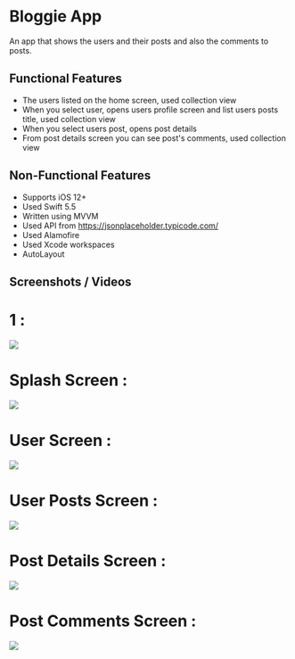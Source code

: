 # Bloggie App
An app that shows the users and their posts and also the comments to posts. 

## Functional Features
* The users listed on the home screen, used collection view
* When you select user, opens users profile screen and list users posts title, used collection view
* When you select users post, opens post details
* From post details screen you can see post's comments, used collection view 

## Non-Functional Features
* Supports iOS 12+
* Used Swift 5.5
* Written using MVVM
* Used API from https://jsonplaceholder.typicode.com/
* Used Alamofire
* Used Xcode workspaces
* AutoLayout

## Screenshots / Videos


# 1 : 
![](https://github.com/zeynepgg/Homeworks/blob/master/microBloggersApp/BloggieApp%20Records/BloggieApp.gif)

# Splash Screen :
![](https://github.com/zeynepgg/Homeworks/blob/master/microBloggersApp/BloggieApp%20Records/SplashScreen.png)

# User Screen :
![](https://github.com/zeynepgg/Homeworks/blob/master/microBloggersApp/BloggieApp%20Records/UserScreen.png)

# User Posts Screen :
![](https://github.com/zeynepgg/Homeworks/blob/master/microBloggersApp/BloggieApp%20Records/UserPostsScreen.png)

# Post Details Screen :
![](https://github.com/zeynepgg/Homeworks/blob/master/microBloggersApp/BloggieApp%20Records/PostDetailsScreen.png)

# Post Comments Screen :
![](https://github.com/zeynepgg/Homeworks/blob/master/microBloggersApp/BloggieApp%20Records/PostCommentsScreen.png)
